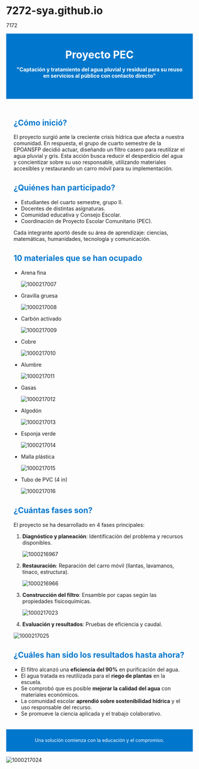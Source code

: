 # 7272-sya.github.io
7172
<!DOCTYPE html><html lang="es">
<head>
  <meta charset="UTF-8">
  <meta name="viewport" content="width=device-width, initial-scale=1.0">
  <title>Proyecto PEC - Agua Pluvial y Residual</title>
  <style> 
    
    ![1000216958](https://github.com/user-attachments/assets/c04b2f2c-3715-47b1-98e7-b0e2900af408)

    body { font-family: Arial, sans-serif; margin: 0; padding: 0; background: #f4f4f4; color: #333; }
    header, section { padding: 20px; max-width: 900px; margin: auto; }
    header { background: #0077cc; color: white; text-align: center; padding: 40px 20px; }
    h1 { margin: 0; font-size: 2em; }
    h2 { color: #0077cc; margin-top: 1.5em; }
    ul { margin-top: 0.5em; padding-left: 20px; }
    footer { background: #0077cc; color: white; text-align: center; padding: 10px; font-size: 0.9em; }
  </style>
</head>
<body>
  <header>
    <h1>Proyecto PEC</h1>
    <p><strong>"Captación y tratamiento del agua pluvial y residual para su reuso en servicios al público con contacto directo"</strong></p>
  </header>  <section>
    <h2>¿Cómo inició?</h2>
    <p>El proyecto surgió ante la creciente crisis hídrica que afecta a nuestra comunidad. En respuesta, el grupo de cuarto semestre de la EPOANSFP decidió actuar, diseñando un filtro casero para reutilizar el agua pluvial y gris. Esta acción busca reducir el desperdicio del agua y concientizar sobre su uso responsable, utilizando materiales accesibles y restaurando un carro móvil para su implementación.</p><h2>¿Quiénes han participado?</h2>
<ul>
  <li>Estudiantes del cuarto semestre, grupo II.</li>
  <li>Docentes de distintas asignaturas.</li>
  <li>Comunidad educativa y Consejo Escolar.</li>
  <li>Coordinación de Proyecto Escolar Comunitario (PEC).</li>
</ul>
<p>Cada integrante aportó desde su área de aprendizaje: ciencias, matemáticas, humanidades, tecnología y comunicación.</p>

<h2>10 materiales que se han ocupado</h2>
<ul>
  <li>Arena fina</li> 
  
  ![1000217007](https://github.com/user-attachments/assets/ab8324a2-e40d-441d-a0c9-a324168d149f)

  <li>Gravilla gruesa</li> 
  
  ![1000217008](https://github.com/user-attachments/assets/2f85c92f-c6d0-4fbd-b14c-111cbcaecc05)

  <li>Carbón activado</li> 
  
  ![1000217009](https://github.com/user-attachments/assets/b07404c0-7309-42ea-a9c8-38bd7d4f5807)

  <li>Cobre</li> 
  
  ![1000217010](https://github.com/user-attachments/assets/5225c8c1-5819-4bcf-89ec-21817fea855b)

  <li>Alumbre</li> 
  
  ![1000217011](https://github.com/user-attachments/assets/4b2b312f-2574-4dd6-9d9e-9757e009b120)

  <li>Gasas</li> 
  
  ![1000217012](https://github.com/user-attachments/assets/38e1d494-64a0-4acd-a0e7-6deedcea2e20)

  <li>Algodón</li> 
  
  ![1000217013](https://github.com/user-attachments/assets/9e2b337c-fb02-47d4-a6b3-6b09531f5303)

  <li>Esponja verde</li>
  
  ![1000217014](https://github.com/user-attachments/assets/2503f66d-5783-46c7-be9f-359d257cbfc5)

  <li>Malla plástica</li> 
  
  ![1000217015](https://github.com/user-attachments/assets/e19f4653-bf0d-4dac-9412-a656ddb4b36c)

  <li>Tubo de PVC (4 in)</li> 
  
  ![1000217016](https://github.com/user-attachments/assets/b319c79e-16d4-4e75-af7e-0553ed7f5567)

</ul>

<h2>¿Cuántas fases son?</h2>
<p>El proyecto se ha desarrollado en 4 fases principales:</p>
<ol>
  <li><strong>Diagnóstico y planeación</strong>: Identificación del problema y recursos disponibles.</li> 
  
  ![1000216967](https://github.com/user-attachments/assets/d2425b62-e8b2-4ff9-ba65-dd8edb977656)

  <li><strong>Restauración</strong>: Reparación del carro móvil (llantas, lavamanos, tinaco, estructura).</li>
  
  ![1000216966](https://github.com/user-attachments/assets/9338daec-c642-46ae-aecd-2c9adcc48864)

  <li><strong>Construcción del filtro</strong>: Ensamble por capas según las propiedades fisicoquímicas.</li>
  
  ![1000217023](https://github.com/user-attachments/assets/a8b695f7-0868-41c7-b87a-f45327ddd1b1)

  <li><strong>Evaluación y resultados</strong>: Pruebas de eficiencia y caudal.</li>
</ol> 

![1000217025](https://github.com/user-attachments/assets/4d3bd987-4d42-4dca-beaa-409ab3425d7c)


<h2>¿Cuáles han sido los resultados hasta ahora?</h2>
<ul>
  <li>El filtro alcanzó una <strong>eficiencia del 90%</strong> en purificación del agua.</li>
  <li>El agua tratada es reutilizada para el <strong>riego de plantas</strong> en la escuela.</li>
  <li>Se comprobó que es posible <strong>mejorar la calidad del agua</strong> con materiales económicos.</li>
  <li>La comunidad escolar <strong>aprendió sobre sostenibilidad hídrica</strong> y el uso responsable del recurso.</li>
  <li>Se promueve la ciencia aplicada y el trabajo colaborativo.</li>
</ul>

  </section>  <footer>
    <p>Una solución comienza con la educación y el compromiso.</p>
  </footer>
</body>
</html> 

![1000217024](https://github.com/user-attachments/assets/922a5611-0e59-4c3b-b0b0-9bc1ac6e4f26)
